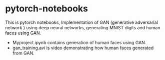 # pytorch-notebooks
This is pytorch notebooks, Implementation of  GAN (generative adversarial network )  using  deep neural networks, generating MNIST digits and human faces using GAN.
* Myproject.ipynb contains generation of human faces using GAN. 
* gan_training.avi is video demonstrating how human faces generated from GAN.


